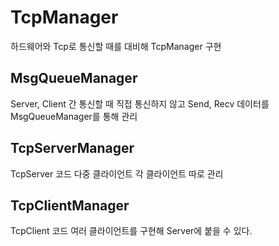 # TcpManager
하드웨어와 Tcp로 통신할 때를 대비해 TcpManager 구현

## MsgQueueManager
Server, Client 간 통신할 때 직접 통신하지 않고 Send, Recv 데이터를 MsgQueueManager를 통해 관리

## TcpServerManager
TcpServer 코드
다중 클라이언트
각 클라이언트 따로 관리

## TcpClientManager
TcpClient 코드
여러 클라이언트를 구현해 Server에 붙을 수 있다.
